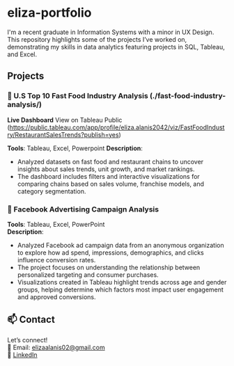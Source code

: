 # eliza-portfolio

I'm a recent graduate in Information Systems with a minor in UX Design. This repository highlights some of the projects I’ve worked on, demonstrating my skills in data analytics featuring projects in SQL, Tableau, and Excel.

## Projects
### 🍔 U.S Top 10 Fast Food Industry Analysis (./fast-food-industry-analysis/)
**Live Dashboard** View on Tableau Public (https://public.tableau.com/app/profile/eliza.alanis2042/viz/FastFoodIndustry/RestaurantSalesTrends?publish=yes) 

**Tools**: Tableau, Excel, Powerpoint
**Description**:  
- Analyzed datasets on fast food and restaurant chains to uncover insights about sales trends, unit growth, and market rankings.
- The dashboard includes filters and interactive visualizations for comparing chains based on sales volume, franchise models, and category segmentation.

### 📱 Facebook Advertising Campaign Analysis  
**Tools**: Tableau, Excel, PowerPoint  
**Description**:  
- Analyzed Facebook ad campaign data from an anonymous organization to explore how ad spend, impressions, demographics, and clicks influence conversion rates.
- The project focuses on understanding the relationship between personalized targeting and consumer purchases.
- Visualizations created in Tableau highlight trends across age and gender groups, helping determine which factors most impact user engagement and approved conversions.


## 📫 Contact
Let’s connect!  
📧 Email: elizaalanis02@gmail.com  
🔗 [LinkedIn](https://www.linkedin.com/in/yourname)



